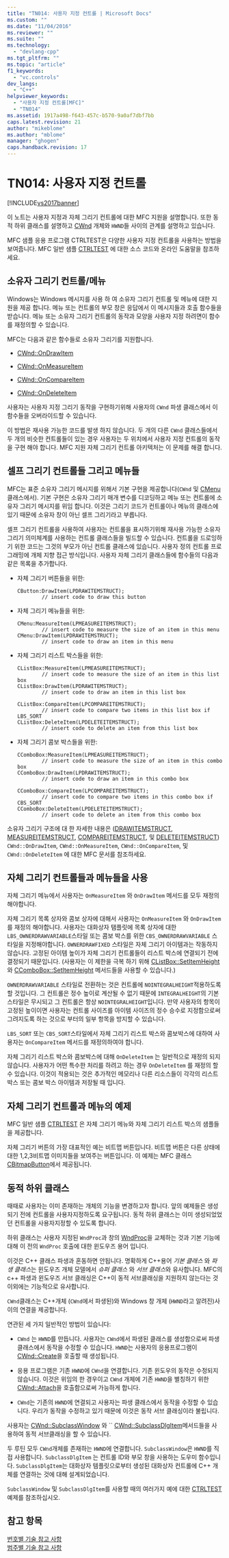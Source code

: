 ```yaml
---
title: "TN014: 사용자 지정 컨트롤 | Microsoft Docs"
ms.custom: ""
ms.date: "11/04/2016"
ms.reviewer: ""
ms.suite: ""
ms.technology: 
  - "devlang-cpp"
ms.tgt_pltfrm: ""
ms.topic: "article"
f1_keywords: 
  - "vc.controls"
dev_langs: 
  - "C++"
helpviewer_keywords: 
  - "사용자 지정 컨트롤[MFC]"
  - "TN014"
ms.assetid: 1917a498-f643-457c-b570-9a0af7dbf7bb
caps.latest.revision: 21
author: "mikeblome"
ms.author: "mblome"
manager: "ghogen"
caps.handback.revision: 17
---
```

# TN014: 사용자 지정 컨트롤
[!INCLUDE[vs2017banner](../assembler/inline/includes/vs2017banner.md)]

이 노트는 사용자 지정과 자체 그리기 컨트롤에 대한 MFC 지원을 설명합니다.  또한 동적 하위 클래스를 설명하고 [CWnd](../mfc/reference/cwnd-class.md) 개체와 `HWND`들 사이의 관계를 설명하고 있습니다.  
  
 MFC 샘플 응용 프로그램 CTRLTEST은 다양한 사용자 지정 컨트롤을 사용하는 방법을 보여줍니다.  MFC 일반 샘플 [CTRLTEST](../top/visual-cpp-samples.md) 에 대한 소스 코드와 온라인 도움말을 참조하세요.  
  
## 소유자 그리기 컨트롤\/메뉴  
 Windows는 Windows 메시지를 사용 하 여 소유자 그리기 컨트롤 및 메뉴에 대한 지원을 제공 합니다.  메뉴 또는 컨트롤의 부모 창은 응답에서 이 메시지들과 호출 함수들을 받습니다.  메뉴 또는 소유자 그리기 컨트롤의 동작과 모양을 사용자 지정 하려면이 함수를 재정의할 수 있습니다.  
  
 MFC는 다음과 같은 함수들로 소유자 그리기를 지원합니다.  
  
-   [CWnd::OnDrawItem](../Topic/CWnd::OnDrawItem.md)  
  
-   [CWnd::OnMeasureItem](../Topic/CWnd::OnMeasureItem.md)  
  
-   [CWnd::OnCompareItem](../Topic/CWnd::OnCompareItem.md)  
  
-   [CWnd::OnDeleteItem](../Topic/CWnd::OnDeleteItem.md)  
  
 사용자는 사용자 지정 그리기 동작을 구현하기위해 사용자의 `CWnd` 파생 클래스에서 이 함수들을 오버라이드할 수 있습니다.  
  
 이 방법은 재사용 가능한 코드를 발생 하지 않습니다.  두 개의 다른 `CWnd` 클래스들에서 두 개의 비슷한 컨트롤들이 있는 경우 사용자는 두 위치에서 사용자 지정 컨트롤의 동작을 구현 해야 합니다.  MFC 지원 자체 그리기 컨트롤 아키텍처는 이 문제를 해결 합니다.  
  
## 셀프 그리기 컨트롤들 그리고 메뉴들  
 MFC는 표준 소유자 그리기 메시지를 위해서 기본 구현을 제공합니다\(`CWnd` 및 [CMenu](../mfc/reference/cmenu-class.md) 클래스에서\).  기본 구현은 소유자 그리기 매개 변수를 디코딩하고 메뉴 또는 컨트롤에 소유자 그리기 메시지를 위임 합니다.  이것은 그리기 코드가 컨트롤이나 메뉴의 클래스에 있기 때문에 소유자 창이 아닌 셀프 그리기라고 부릅니다.  
  
 셀프 그리기 컨트롤을 사용하여 사용자는 컨트롤을 표시하기위해 재사용 가능한 소유자 그리기 의미체계를 사용하는 컨트롤 클래스들을 빌드할 수 있습니다.  컨트롤을 드로잉하기 위한 코드는 그것의 부모가 아닌 컨트롤 클래스에 있습니다.  사용자 정의 컨트롤 프로그래밍에 개체 지향 접근 방식입니다.  사용자 자체 그리기 클래스들에 함수들의 다음과 같은 목록을 추가합니다.  
  
-   자체 그리기 버튼들을 위한:  
  
    ```  
    CButton:DrawItem(LPDRAWITEMSTRUCT);  
            // insert code to draw this button  
    ```  
  
-   자체 그리기 메뉴들을 위한:  
  
    ```  
    CMenu:MeasureItem(LPMEASUREITEMSTRUCT);  
            // insert code to measure the size of an item in this menu  
    CMenu:DrawItem(LPDRAWITEMSTRUCT);  
            // insert code to draw an item in this menu  
    ```  
  
-   자체 그리기 리스트 박스들을 위한:  
  
    ```  
    CListBox:MeasureItem(LPMEASUREITEMSTRUCT);  
            // insert code to measure the size of an item in this list box  
    CListBox:DrawItem(LPDRAWITEMSTRUCT);  
            // insert code to draw an item in this list box  
  
    CListBox:CompareItem(LPCOMPAREITEMSTRUCT);  
            // insert code to compare two items in this list box if LBS_SORT  
    CListBox:DeleteItem(LPDELETEITEMSTRUCT);  
            // insert code to delete an item from this list box  
    ```  
  
-   자체 그리기 콤보 박스들을 위한:  
  
    ```  
    CComboBox:MeasureItem(LPMEASUREITEMSTRUCT);  
            // insert code to measure the size of an item in this combo box  
    CComboBox:DrawItem(LPDRAWITEMSTRUCT);  
            // insert code to draw an item in this combo box  
  
    CComboBox:CompareItem(LPCOMPAREITEMSTRUCT);  
            // insert code to compare two items in this combo box if CBS_SORT  
    CComboBox:DeleteItem(LPDELETEITEMSTRUCT);  
            // insert code to delete an item from this combo box  
    ```  
  
 소유자 그리기 구조에 대 한 자세한 내용은 \([DRAWITEMSTRUCT](../mfc/reference/drawitemstruct-structure.md),  [MEASUREITEMSTRUCT](../mfc/reference/measureitemstruct-structure.md),  [COMPAREITEMSTRUCT](../mfc/reference/compareitemstruct-structure.md), 및  [DELETEITEMSTRUCT](../mfc/reference/deleteitemstruct-structure.md)\) `CWnd::OnDrawItem`, `CWnd::OnMeasureItem`,  `CWnd::OnCompareItem`, 및 `CWnd::OnDeleteItem` 에 대한 MFC 문서를 참조하세요.  
  
## 자체 그리기 컨트롤들과 메뉴들을 사용  
 자체 그리기 메뉴에서 사용자는 `OnMeasureItem` 와 `OnDrawItem` 메서드를 모두 재정의 해야합니다.  
  
 자체 그리기 목록 상자와 콤보 상자에 대해서 사용자는 `OnMeasureItem` 와 `OnDrawItem`를 재정의 해야합니다.  사용자는 대화상자 탬플릿에 목록 상자에 대한 `LBS_OWNERDRAWVARIABLE`스타일 또는 콤보 박스를 위한 `CBS_OWNERDRAWVARIABLE` 스타일을 지정해야합니다.  `OWNERDRAWFIXED` 스타일은 자체 그리기 아이템과는 작동하지 않습니다. 고정된 아이템 높이가 자체 그리기 컨트롤들이 리스트 박스에 연결되기 전에 결정되기 때문입니다. \(사용자는 이 제한을 극복 하기 위해 [CListBox::SetItemHeight](../Topic/CListBox::SetItemHeight.md) 와 [CComboBox::SetItemHeight](../Topic/CComboBox::SetItemHeight.md) 메서드들을 사용할 수 있습니다.\)  
  
 `OWNERDRAWVARIABLE` 스타일로 전환하는 것은 컨트롤에 `NOINTEGRALHEIGHT`적용하도록 할 것입니다.  그 컨트롤은 정수 높이로 계산될 수 없기 때문에 `INTEGRALHEIGHT`의 기본 스타일은 무시되고 그 컨트롤은 항상 `NOINTEGRALHEIGHT`입니다.  만약 사용자의 항목이 고정된 높이이면 사용자는 컨트롤 사이즈를 아이템 사이즈의 정수 승수로 지정함으로써 그려지도록 하는 것으로 부터의 일부 항목을 방지할 수 있습니다.  
  
 `LBS_SORT` 또는 `CBS_SORT`스타일에서 자체 그리기 리스트 박스와 콤보박스에 대하여 사용자는 `OnCompareItem` 메서드를 재정의하여야 합니다.  
  
 자체 그리기 리스트 박스와 콤보박스에 대해 `OnDeleteItem` 는 일반적으로 재정의 되지 않습니다.  사용자가 어떤 특수한 처리를 하려고 하는 경우 `OnDeleteItem` 를 재정의 할 수 있습니다.  이것이 적용되는 것은 추가적인 메모리나 다른 리소스들이 각각의 리스트 박스 또는 콤보 박스 아이템과 저장될 때 입니다.  
  
## 자체 그리기 컨트롤과 메뉴의 예제  
 MFC 일반 샘플  [CTRLTEST](../top/visual-cpp-samples.md) 은 자체 그리기 메뉴와 자체 그리기 리스트 박스의 샘플들을 제공합니다.  
  
 자체 그리기 버튼의 가장 대표적인 예는 비트맵 버튼입니다.  비트맵 버튼은 다른 상태에 대한 1,2,3비트맵 이미지들을 보여주는 버튼입니다.  이 예제는 MFC 클래스 [CBitmapButton](../mfc/reference/cbitmapbutton-class.md)에서 제공됩니다.  
  
## 동적 하위 클래스  
 때때로 사용자는 이미 존재하는 개체의 기능을 변경하고자 합니다.  앞의 예제들은 생성되기 전에 컨트롤을 사용자지정하도록 요구됩니다.  동적 하위 클래스는 이미 생성되었었던 컨트롤을 사용자지정할 수 있도록 합니다.  
  
 하위 클래스는 사용자 지정된 `WndProc`과 창의 [WndProc](http://msdn.microsoft.com/ko-kr/94ba8ffa-3c36-46d4-ac74-9bd10b1ffd26)을 교체하는 것과 기본 기능에 대해 이 전의  `WndProc` 호출에 대한 윈도우즈 용어 입니다.  
  
 이것은 C\+\+ 클래스 파생과 혼동하면 안됩니다.  명확하게 C\+\+용어 *기본 클래스* 와 *파생 클래스*는 윈도우즈 개체 모델에서 *슈퍼 클래스* 와 *서브 클래스*와 유사합니다.  MFC의 c\+\+ 파생과 윈도우즈 서브 클래싱은 C\+\+이 동적 서브클래싱을 지원하지 않는다는 것 이외에는 기능적으로 유사합니다.  
  
 `CWnd`클래스는 C\+\+개체 \(`CWnd`에서 파생된\)와 Windows 창 개체 \(`HWND`라고 알려진\)사이의 연결을 제공합니다.  
  
 연관된 세 가지 일반적인 방법이 있습니다:  
  
-   `CWnd` 는 `HWND`를 만듭니다.  사용자는 `CWnd`에서 파생된 클래스를 생성함으로써 파생 클래스에서 동작을 수정할 수 있습니다.  `HWND`는 사용자의 응용프로그램이 [CWnd::Create](../Topic/CWnd::Create.md)을 호출할 때 생성됩니다.  
  
-   응용 프로그램은 기존 `HWND`에 `CWnd`을 연결합니다.   기존 윈도우의 동작은 수정되지 않습니다.  이것은 위임의 한 경우이고  `CWnd` 개체에 기존 `HWND`을 별칭하기 위한 [CWnd::Attach](../Topic/CWnd::Attach.md)을 호출함으로써 가능하게 합니다.  
  
-   `CWnd`는 기존의 `HWND`에 연결되고 사용자는 파생 클래스에서 동작을 수정할 수 있습니다.  우리가 동작을 수정하고 있기 때문에 이것은 동작 서브 클래싱이라 불립니다.  
  
 사용자는 [CWnd::SubclassWindow](../Topic/CWnd::SubclassWindow.md) 와 `` [CWnd::SubclassDlgItem](../Topic/CWnd::SubclassDlgItem.md)메서드들을 사용하여 동적 서브클래싱을 할 수 있습니다.  
  
 두 루틴 모두 `CWnd`개체를 존재하는 `HWND`에 연결합니다.  `SubclassWindow`은 `HWND`를 직접 사용합니다.  `SubclassDlgItem` 는 컨트롤 ID와 부모 창을 사용하는 도우미 함수입니다.  `SubclassDlgItem`는 대화상자 템플릿으로부터 생성된 대화상자 컨트롤에 C\+\+ 개체를 연결하는 것에 대해 설계되었습니다.  
  
 `SubclassWindow` 및 `SubclassDlgItem`를 사용할 때의 여러가지 예에 대한 [CTRLTEST](../top/visual-cpp-samples.md) 예제를 참조하십시오.  
  
## 참고 항목  
 [번호별 기술 참고 사항](../mfc/technical-notes-by-number.md)   
 [범주별 기술 참고 사항](../mfc/technical-notes-by-category.md)